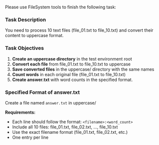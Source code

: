 Please use FileSystem tools to finish the following task:

### Task Description

You need to process 10 text files (file_01.txt to file_10.txt) and convert their content to uppercase format.

### Task Objectives

1. **Create an uppercase directory** in the test environment root
2. **Convert each file** from file_01.txt to file_10.txt to uppercase
3. **Save converted files** in the uppercase/ directory with the same names
4. **Count words** in each original file (file_01.txt to file_10.txt)
5. **Create answer.txt** with word counts in the specified format.

### Specified Format of answer.txt

Create a file named `answer.txt` in uppercase/

**Requirements:**

- Each line should follow the format: `<filename>:<word_count>`
- Include all 10 files: file_01.txt, file_02.txt, ..., file_10.txt
- Use the exact filename format (file_01.txt, file_02.txt, etc.)
- One entry per line
